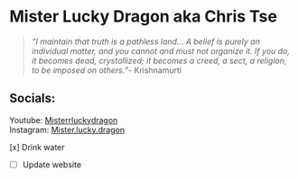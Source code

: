 # Mister Lucky Dragon aka **Chris Tse**  



> _“I maintain that truth is a pathless land... A belief is purely an individual matter, and you cannot and must not organize it. If you do, it becomes dead, crystallized; it becomes a creed, a sect, a religion, to be imposed on others.”_- Krishnamurti


## Socials:
Youtube: [Misterrluckydragon](https://www.youtube.com/@misterrluckydragon)  
Instagram: [Mister.lucky.dragon](https://www.instagram.com/mister.lucky.dragon/)

[x] Drink water
- [ ] Update website



